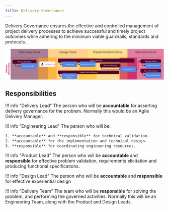 ```yaml
---
title: Delivery Governance
---
```


Delivery Governance ensures the effective and controlled management of project delivery processes to achieve successful and timely project outcomes while adhering to the minimum viable guardrails, standards and protocols.

![Overview](delivery-governance.png)


## Responsibilities

!!! info "Delivery Lead" 
    The person who will be **accountable** for asserting delivery governance for the problem. Normally this would be an Agile Delivery Manager.

!!! info "Engineering Lead" 
    The person who will be:

    1. **accountable** and **responsible** for technical validation.  
    2. **accountable** for the implementation and technical design.
    3. **responsible** for coordinating engineering resources.
   
!!! info "Product Lead" 
    The person who will be **accountable** and **responsible** for effective problem validation, requirements elicitation and producing functional specifications.

!!! info "Design Lead" 
    The person who will be **accountable** and **responsible** for effective experiential design

!!! info "Delivery Team" 
    The team who will be **responsible** for solving the problem, and performing the governed activities. Normally this will be an Engineering Team, along with the Product and Design Leads.

